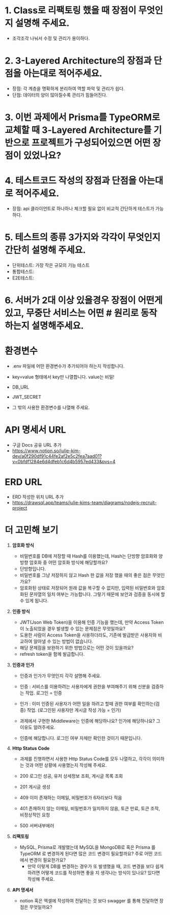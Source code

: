# 1. Class로 리팩토링 했을 때 장점이 무엇인지 설명해 주세요.
- 조각조각 나눠서 수정 및 관리가 용이하다.
  
# 2. 3-Layered Architecture의 장점과 단점을 아는대로 적어주세요.
- 장점: 각 계층을 명확하게 분리하여 역할 파악 및 관리가 쉽다.
- 단점: 데이터의 양이 많아질수록 관리가 힘들어진다.

# 3. 이번 과제에서 Prisma를 TypeORM로 교체할 때 3-Layered Architecture를 기반으로 프로젝트가 구성되어있으면 어떤 장점이 있었나요?

# 4. 테스트코드 작성의 장점과 단점을 아는대로 적어주세요.
- 장점: api 클라이언트로 하나하나 체크할 필요 없이 비교적 간단하게 테스트가 가능하다.

# 5. 테스트의 종류 3가지와 각각이 무엇인지 간단히 설명해 주세요. 
- 단위테스트: 가장 작은 규모의 기능 테스트
- 통합테스트:
- E2E테스트:

# 6. 서버가 2대 이상 있을경우 장점이 어떤게 있고, 무중단 서비스는 어떤 # 원리로 동작하는지 설명해주세요.



# 환경변수

- .env 파일에 어떤 환경변수가 추가되어야 하는지 작성합니다.
- key=value 형태에서 key만 나열합니다. value는 비밀!

- DB_URL
- JWT_SECRET
- 그 밖의 사용한 환경변수를 나열해 주세요.

# API 명세서 URL

- 구글 Docs 공유 URL 추가
- https://www.notion.so/julie-kim-dev/a0f290df91c44fe2af2e5c2fea7aad01?v=0bfdf1284e6d4dfeb1c6d4b5957ed433&pvs=4

# ERD URL

- ERD 작성한 위치 URL 추가
- https://drawsql.app/teams/julie-kims-team/diagrams/nodejs-recruit-project

# 더 고민해 보기

1. **암호화 방식**

   - 비밀번호를 DB에 저장할 때 Hash를 이용했는데, Hash는 단방향 암호화와 양방향 암호화 중 어떤 암호화 방식에 해당할까요?
   - 단방향입니다.
   - 비밀번호를 그냥 저장하지 않고 Hash 한 값을 저장 했을 때의 좋은 점은 무엇인가요?
   - 암호화된 상태로 저장되어 원래 값을 복구할 수 없지만, 입력된 비밀번호와 암호화된 문자열의 일치 여부는 가능합니다. 그렇기 때문에 보안과 검증을 동시에 할 수 있게 됩니다.

2. **인증 방식**

   - JWT(Json Web Token)을 이용해 인증 기능을 했는데, 만약 Access Token이 노출되었을 경우 발생할 수 있는 문제점은 무엇일까요?
   - 도용한 사람이 Access Token을 사용하더라도, 기존에 발급받은 사용자와 비교하여 알아낼 수 있는 방법이 없습니다.
   - 해당 문제점을 보완하기 위한 방법으로는 어떤 것이 있을까요?
   - refresh token을 함께 발급합니다.

3. **인증과 인가**

   - 인증과 인가가 무엇인지 각각 설명해 주세요.
   - 인증 : 서비스를 이용하려는 사용자에게 권한을 부여해주기 위해 신분을 검증하는 작업. 로그인 = 인증
   - 인가 : 이미 인증된 사용자가 어떤 일을 하려고 할때 권한 여부를 확인하는(검증) 작업. (로그인된 사용자만 게시글 작성 가능 = 인가)

   - 과제에서 구현한 Middleware는 인증에 해당하나요? 인가에 해당하나요? 그 이유도 알려주세요.
   - 인증에 해당합니다. 로그인 여부 자체만 확인한 것이기 때문입니다.

4. **Http Status Code**

   - 과제를 진행하면서 사용한 Http Status Code를 모두 나열하고, 각각이 의미하는 것과 어떤 상황에 사용했는지 작성해 주세요.
   - 200 로그인 성공, 유저 상세정보 조회, 게시글 목록 조회
   - 201 게시글 생성

   - 409 이미 존재하는 이메일, 비밀번호가 6자리보다 적음
   - 401 존재하지 않는 이메일, 비밀번호가 일치하지 않음, 토큰 만료, 토큰 조작, 비정상적인 요청

   - 500 서버내부에러

5. **리팩토링**

   - MySQL, Prisma로 개발했는데 MySQL을 MongoDB로 혹은 Prisma 를 TypeORM 로 변경하게 된다면 많은 코드 변경이 필요할까요? 주로 어떤 코드에서 변경이 필요한가요?
     - 만약 이렇게 DB를 변경하는 경우가 또 발생했을 때, 코드 변경을 보다 쉽게 하려면 어떻게 코드를 작성하면 좋을 지 생각나는 방식이 있나요? 있다면 작성해 주세요.

6. **API 명세서**
   - notion 혹은 엑셀에 작성하여 전달하는 것 보다 swagger 를 통해 전달하면 장점은 무엇일까요?
